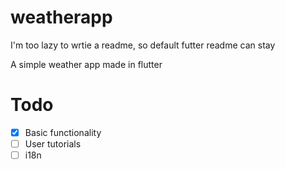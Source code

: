 # weatherapp
I'm too lazy to wrtie a readme, so default futter readme can stay

A simple weather app made in flutter

# Todo
- [x] Basic functionality
- [ ] User tutorials
- [ ] i18n
